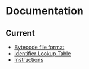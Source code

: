 # Documentation

## Current

-   [Bytecode file format](./format.md)
-   [Identifier Lookup Table](./id_lut.md)
-   [Instructions](./instructions.md)
